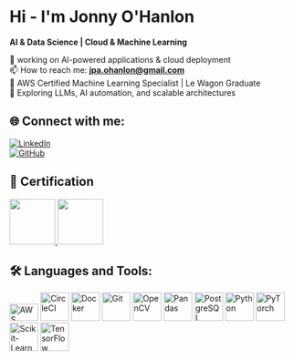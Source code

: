 # Hi - I'm Jonny O'Hanlon

**AI & Data Science | Cloud & Machine Learning**

🔭 working on AI-powered applications & cloud deployment  
📫 How to reach me: **jpa.ohanlon@gmail.com** <br>
🧠 AWS Certified Machine Learning Specialist | Le Wagon Graduate  
🤖 Exploring LLMs, AI automation, and scalable architectures  

## 🌐 Connect with me:
[![LinkedIn](https://img.shields.io/badge/LinkedIn-0A66C2?style=for-the-badge&logo=linkedin&logoColor=white)](https://www.linkedin.com/in/jonathan-ohanlon/)  
[![GitHub](https://img.shields.io/badge/GitHub-181717?style=for-the-badge&logo=github&logoColor=white)](https://github.com/JonnyPOH)  

## 🏅 Certification

<p align="left">
  <a href="https://www.bcs.org/">
    <img src="https://upload.wikimedia.org/wikipedia/en/0/01/BCS_logo_2021.svg" height="80" width="80" />
  </a>
  <a href="https://aws.amazon.com/certification/certified-machine-learning-specialty/">
    <img src="https://images.credly.com/size/680x680/images/778bde6c-ad1c-4312-ac33-2fa40d50a147/image.png" height="80" width="80" />
  </a>
</p>







## 🛠️ Languages and Tools:
<p align="left">
    <img src="https://upload.wikimedia.org/wikipedia/commons/9/93/Amazon_Web_Services_Logo.svg" alt="AWS" width="50" height="30"/>
<!--     <img src="https://cdn.jsdelivr.net/gh/devicons/devicon/icons/bash/bash-original.svg" alt="Bash" width="50" height="50"/> -->
    <img src="https://cdn.jsdelivr.net/gh/devicons/devicon/icons/circleci/circleci-plain.svg" alt="CircleCI" width="50" height="50"/>
    <img src="https://cdn.jsdelivr.net/gh/devicons/devicon/icons/docker/docker-original.svg" alt="Docker" width="50" height="50"/>
    <img src="https://cdn.jsdelivr.net/gh/devicons/devicon/icons/git/git-original.svg" alt="Git" width="50" height="50"/>
    <img src="https://cdn.jsdelivr.net/gh/devicons/devicon/icons/opencv/opencv-original.svg" alt="OpenCV" width="50" height="50"/>
    <img src="https://cdn.jsdelivr.net/gh/devicons/devicon/icons/pandas/pandas-original.svg" alt="Pandas" width="50" height="50"/>
    <img src="https://cdn.jsdelivr.net/gh/devicons/devicon/icons/postgresql/postgresql-original.svg" alt="PostgreSQL" width="50" height="50"/>
    <img src="https://cdn.jsdelivr.net/gh/devicons/devicon/icons/python/python-original.svg" alt="Python" width="50" height="50"/>
    <img src="https://cdn.jsdelivr.net/gh/devicons/devicon/icons/pytorch/pytorch-original.svg" alt="PyTorch" width="50" height="50"/>
    <img src="https://cdn.jsdelivr.net/gh/devicons/devicon/icons/scikitlearn/scikitlearn-original.svg" alt="Scikit-Learn" width="50" height="50"/>
    <img src="https://cdn.jsdelivr.net/gh/devicons/devicon/icons/tensorflow/tensorflow-original.svg" alt="TensorFlow" width="50" height="50"/>
</p>
